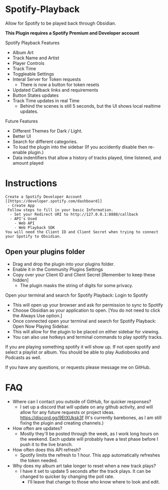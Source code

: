# Spotify-Playback
Allow for Spotify to be played back through Obsidian. 

**This Plugin requires a Spotify Premium and Developer account**

Spotify Playback Features
   - Album Art
   - Track Name and Artist
   - Player Controls
   - Track Time
   - Toggleable Settings
   - Interal Server for Token requests
        - There is now a button for token resets
   - Updated Callback links and requirements
   - Button States updates
   - Track Time updates in real Time
        - Behind the scenes is still 5 seconds, but the UI shows local realtime updates.


Future Features
- Different Themes for Dark / Light. 
- Better UI
- Search for different categories.
- To load the plugin into the sidebar (If you accidently disable then re-enable plugin.)
- Data indentifiers that allow a history of tracks played, time listened, and amount played

# Instructions
    Create a Spotify Developer Account [[https://developer.spotify.com/dashboard]]
     - Create App
     Follow steps to fill in your basic Information. 
      - Set your Redirect URI to http://127.0.0.1:8888/callback
      - API's Used
        - Web API
        - Web Playback SDK
    You will need the Client ID and Client Secret when trying to connect your Spotify to Obsidian.

## Open your plugins folder
- Drag and drop the plugin into your plugins folder.
- Enable it in the Community Plugins Settings
- Copy over your Client ID and Client Secret [Remember to keep these hidden]
    - The plugin masks the string of digits for some privacy.

Open your terminal and search for Spotify Playback: Login to Spotify
- This will open up your browser and ask for permission to sync to Spotify
- Choose Obsidian as your application to open. [You do not need to click the Always Use option.]
- Once connected open your terminal and search for Spotify Playback: Open Now Playing Sidebar.
- This will allow for the plugin to be placed on either sidebar for viewing.
- You can also use hotkeys and terminal commands to play spotify tracks.

If you are playing something spotify it will show up. If not open spotify and select a playlist or album. You should be able to play Audiobooks and Podcasts as well.

If you have any questions, or requests please message me on GitHub.

# FAQ
- Where can I contact you outside of GitHub, for quicker responses?
   - I set up a discord that will update on any github activity, and will allow for any future requests or project ideas.
   https://discord.gg/9EtXUksk3f (It's currently barebones, as I am still fixing the plugin and creating channels.)
- How often are updates?
    - Mostly they'll be posted through the week, as I work long hours on the weekend. Each update will probably have a test phase before I push it to the live branch. 
- How often does this API refresh?
    - Spotify limits the refresh to 1 hour. This app automatically refreshes the token needed.
- Why does my album art take longer to reset when a new track plays?
    - I have it set to update 5 seconds after the track plays. It can be changed to quicker by changing the poll rate. 
        - I'll leave that change to those who know where to look and edit.

